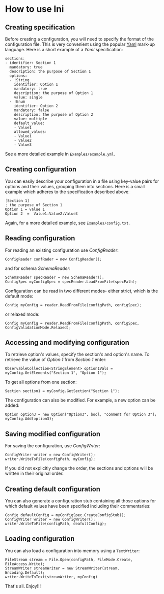 # How to use Ini

## Creating specification

Before creating a configuration, you will need to specify the format of the configuration file. This is very convenient using the popular [Yaml](http://yaml.org) mark-up language. Here is a short example of a *Yaml* specification:
```
sections:
- identifier: Section 1							
  mandatory: true								
  description: the purpose of Section 1			
  options:										
  - !String
    identifier: Option 1						
    mandatory: true								
    description: the purpose of Option 1		
    value: single							
  - !Enum
    identifier: Option 2
    mandatory: false
    description: the purpose of Option 2
    value: multiple
    default_value:								
    - Value1
    allowed_values:
    - Value1
    - Value2
    - Value3
```

See a more detailed example in `Examples/example.yml`.


## Creating configuration

You can easily describe your configuration in a file using key-value pairs for options and their values, grouping them into sections. Here is a small example which adheres to the specification described above:

```
[Section 1]
; the purpose of Section 1 
Option 1 = value 1                  
Option 2  =  Value1:Value2:Value3
```

Again, for a more detailed example, see `Examples/config.txt`.

## Reading configuration

For reading an existing configuration use *ConfigReader*:
```
ConfigReader confRader = new ConfigReader();
```

and for schema *SchemaReader*:
```
SchemaReader specReader = new SchemaReader();
ConfigSpec myConfigSpec = specReader.LoadFromFile(specPath);
```

Configuration can be read in two different modes- either strict, which is the default mode:
```
Config myConfig = reader.ReadFromFile(configPath, configSpec);
```
or relaxed mode:
```
Config myConfig = reader.ReadFromFile(configPath, configSpec, ConfigValidationMode.Relaxed);
```

## Accessing and modifying configuration

To retrieve option's values, specify the section's and option's name. To retrieve the value of *Option 1* from *Section 1* enter:
```
ObservableCollection<StringElement> option1Vals =  myConfig.GetElements("Section 1", "Option 1");
```

To get all options from one section:
```
Section section1 = myConfig.GetSection("Section 1");
```

The configuration can also be modified. For example, a new option can be added:
```
Option option3 = new Option("Option3", bool, "comment for Option 3");
myConfig.Add(option3);
```

## Saving modified configuration

For saving the configuration, use *ConfigWriter*:
```
ConfigWriter writer = new ConfigWriter();
writer.WriteToFile(configPath, myConfig);
```

If you did not explicitly change the order, the sections and options will be written in their original order.

## Creating default configuration

You can also generate a configuration stub containing all those options for which default values have been specified including their commentaries:

```
Config defaultConfig = myConfigSpec.CreateConfigStub();
ConfigWriter writer = new ConfigWriter();
writer.WriteToFile(configPath, deafultConfig);
```
## Loading configuration 

You can also load a configuration into memory using a `TextWriter`:
```
FileStream stream = File.Open(configPath, FileMode.Create, FileAccess.Write);
StreamWriter streamWriter = new StreamWriter(stream, Encoding.Default);
writer.WriteToText(streamWriter, myConfig)
```

That's all. Enjoy!!!
